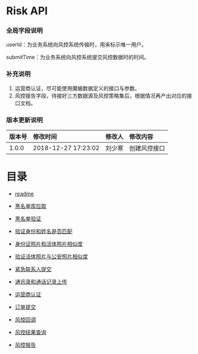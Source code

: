 # Risk API

### 全局字段说明

userId：为业务系统向风控系统传输时，用来标示唯一用户。

submitTime：为业务系统向风控系统提交风控数据时的时间。

### 补充说明

1. 运营商认证，尽可能使用魔蝎数据定义的接口与参数。
2. 风控报告字段，待接好三方数据源及风控策略集后，根据情况再产出对应的接口文档。

### 版本更新说明

| 版本号 | 修改时间 | 修改人 | 修改内容 |
| :--- | :--- | :--- | :--- |
| 1.0.0 | 2018-12-27 17:23:02 | 刘少寒 | 创建风控接口 |

# 目录

* [readme](README.md)

* [黑名单库拉取](/黑名单库拉取.md)
* [黑名单验证](/黑名单验证.md)
* [验证身份和姓名是否匹配](/验证身份证号和姓名是否匹配.md)
* [身份证照片和活体照片相似度](/身份证照片和活体截图照片相似度.md)
* [验证活体照片与公安照片相似度](/验证活体截图照片与公安照片相似度.md)
* [紧急联系人提交](/紧急联系人提交.md)
* [通讯录和通话记录上传](/通讯录和通话记录上传.md)
* [运营商认证](/运营商认证-魔蝎数据.md)
* [订单提交](/订单提交.md)
* [风控回调](/风控回调.md)
* [风控结果查询](/风控结果查询.md)
* [风控报告](/风控报告.md)







